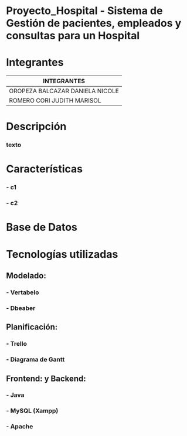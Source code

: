 # Proyecto_Hospital - Sistema de Gestión de pacientes, empleados y consultas para un Hospital

# Integrantes
| INTEGRANTES       |
|---------------------|
| OROPEZA BALCAZAR DANIELA NICOLE  |
| ROMERO CORI JUDITH MARISOL |

# Descripción
### texto

# Características
###   - c1
###   - c2

# Base de Datos


# Tecnologías utilizadas
## Modelado:
### - Vertabelo
### - Dbeaber
## Planificación:
### - Trello
### - Diagrama de Gantt
## Frontend: y Backend:
### - Java
### - MySQL (Xampp)
### - Apache

